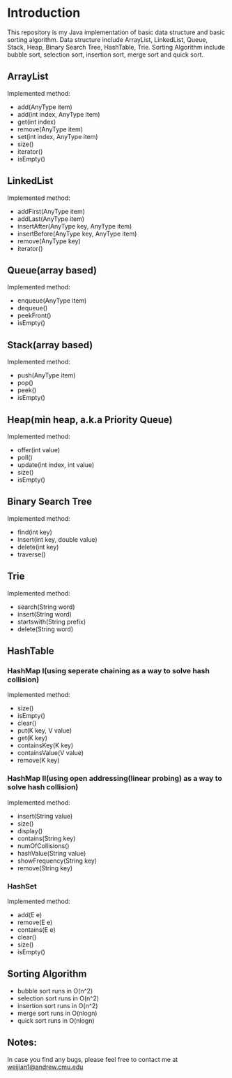 # Introduction
This repository is my Java implementation of basic data structure and basic sorting algorithm. Data structure include ArrayList, LinkedList, Queue, Stack, Heap, Binary Search Tree, HashTable, Trie. Sorting Algorithm include bubble sort, selection sort, insertion sort, merge sort and quick sort.

## ArrayList
Implemented method:
* add(AnyType item)
* add(int index, AnyType item)
* get(int index)
* remove(AnyType item)
* set(int index, AnyType item)
* size()
* iterator()
* isEmpty()

## LinkedList
Implemented method:
* addFirst(AnyType item)
* addLast(AnyType item)
* insertAfter(AnyType key, AnyType item)
* insertBefore(AnyType key, AnyType item)
* remove(AnyType key)
* iterator()

## Queue(array based)
Implemented method:
* enqueue(AnyType item)
* dequeue()
* peekFront()
* isEmpty()

## Stack(array based)
Implemented method:
* push(AnyType item)
* pop()
* peek()
* isEmpty()

## Heap(min heap, a.k.a Priority Queue)
Implemented method:
* offer(int value)
* poll()
* update(int index, int value)
* size()
* isEmpty()

## Binary Search Tree
Implemented method:
* find(int key)
* insert(int key, double value)
* delete(int key)
* traverse()

## Trie
Implemented method:
* search(String word)
* insert(String word)
* startswith(String prefix)
* delete(String word)

## HashTable
### HashMap I(using seperate chaining as a way to solve hash collision)
Implemented method:
* size()
* isEmpty()
* clear()
* put(K key, V value)
* get(K key)
* containsKey(K key)
* containsValue(V value)
* remove(K key)

### HashMap II(using open addressing(linear probing) as a way to solve hash collision)
Implemented method:
* insert(String value)
* size()
* display()
* contains(String key)
* numOfCollisions()
* hashValue(String value)
* showFrequency(String key)
* remove(String key)

### HashSet
Implemented method:
* add(E e)
* remove(E e)
* contains(E e)
* clear()
* size()
* isEmpty()

## Sorting Algorithm
* bubble sort runs in O(n^2)
* selection sort runs in O(n^2)
* insertion sort runs in O(n^2)
* merge sort runs in O(nlogn)
* quick sort runs in O(nlogn)

## Notes:
In case you find any bugs, please feel free to contact me at weijian1@andrew.cmu.edu

